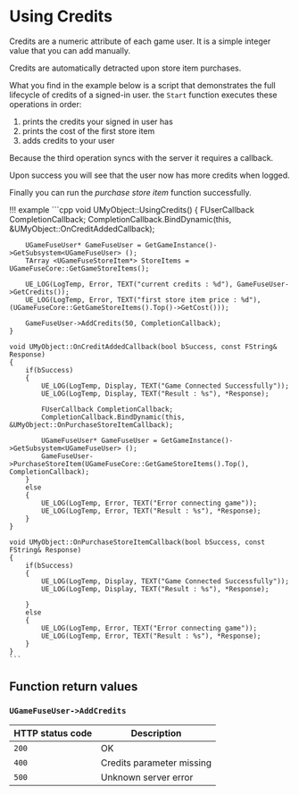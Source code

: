 # Using Credits

Credits are a numeric attribute of each game user. It is a simple integer value
that you can add manually.

Credits are automatically detracted upon store item purchases.

What you find in the example below is a script that demonstrates the full
lifecycle of credits of a signed-in user.  the `Start` function executes
these operations in order:

1. prints the credits your signed in user has
2. prints the cost of the first store item
3. adds credits to your user

Because the third operation syncs with the server it requires a callback.

Upon success you will see that the user now has more credits when logged. 

Finally you can run the *purchase store item* function successfully.

!!! example
    ```cpp
    void UMyObject::UsingCredits()
    {
        FUserCallback CompletionCallback;
        CompletionCallback.BindDynamic(this, &UMyObject::OnCreditAddedCallback);

        UGameFuseUser* GameFuseUser = GetGameInstance()->GetSubsystem<UGameFuseUser> ();
        TArray <UGameFuseStoreItem*> StoreItems = UGameFuseCore::GetGameStoreItems();

        UE_LOG(LogTemp, Error, TEXT("current credits : %d"), GameFuseUser->GetCredits());
        UE_LOG(LogTemp, Error, TEXT("first store item price : %d"), (UGameFuseCore::GetGameStoreItems().Top()->GetCost()));

        GameFuseUser->AddCredits(50, CompletionCallback);
    }

    void UMyObject::OnCreditAddedCallback(bool bSuccess, const FString& Response)
    {
        if(bSuccess)
        {
            UE_LOG(LogTemp, Display, TEXT("Game Connected Successfully"));
            UE_LOG(LogTemp, Display, TEXT("Result : %s"), *Response);

            FUserCallback CompletionCallback;
            CompletionCallback.BindDynamic(this, &UMyObject::OnPurchaseStoreItemCallback);

            UGameFuseUser* GameFuseUser = GetGameInstance()->GetSubsystem<UGameFuseUser> ();
            GameFuseUser->PurchaseStoreItem(UGameFuseCore::GetGameStoreItems().Top(), CompletionCallback);
        }
        else
        {
            UE_LOG(LogTemp, Error, TEXT("Error connecting game"));
            UE_LOG(LogTemp, Error, TEXT("Result : %s"), *Response);
        }
    }

    void UMyObject::OnPurchaseStoreItemCallback(bool bSuccess, const FString& Response)
    {
        if(bSuccess)
        {
            UE_LOG(LogTemp, Display, TEXT("Game Connected Successfully"));
            UE_LOG(LogTemp, Display, TEXT("Result : %s"), *Response);

        }
        else
        {
            UE_LOG(LogTemp, Error, TEXT("Error connecting game"));
            UE_LOG(LogTemp, Error, TEXT("Result : %s"), *Response);
        }
    }
    ```

## Function return values

### `UGameFuseUser->AddCredits`

| HTTP status code | Description |
|------------------|-------------|
| `200`            | OK |
| `400`            | Credits parameter missing |
| `500`            | Unknown server error |
